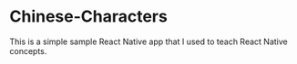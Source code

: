 # Chinese-Characters

This is a simple sample React Native app that I used to teach React Native concepts.
